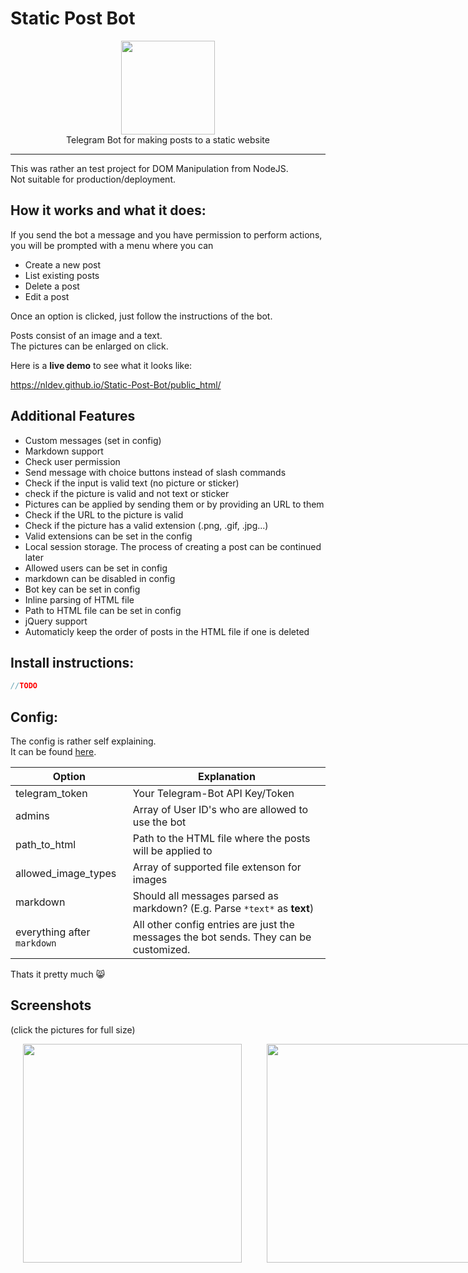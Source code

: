 # Static Post Bot

<p align="center">
<img height="150" width="auto" src="https://raw.githubusercontent.com/NLDev/Static-Post-Bot/master/.img/bot.gif" /><br>
Telegram Bot for making posts to a static website
</p>

<hr>

This was rather an test project for DOM Manipulation from NodeJS. <br>
Not suitable for production/deployment.

## How it works and what it does:

If you send the bot a message and you have permission to perform actions, you will be prompted with a menu where you can

- Create a new post
- List existing posts
- Delete a post
- Edit a post

Once an option is clicked, just follow the instructions of the bot. 

Posts consist of an image and a text. <br>
The pictures can be enlarged on click. 

Here is a **live demo** to see what it looks like:

https://nldev.github.io/Static-Post-Bot/public_html/

## Additional Features

- Custom messages (set in config)
- Markdown support
- Check user permission
- Send message with choice buttons instead of slash commands
- Check if the input is valid text (no picture or sticker)
- check if the picture is valid and not text or sticker
- Pictures can be applied by sending them or by providing an URL to them
- Check if the URL to the picture is valid
- Check if the picture has a valid extension (.png, .gif, .jpg...)
- Valid extensions can be set in the config
- Local session storage. The process of creating a post can be continued later
- Allowed users can be set in config
- markdown can be disabled in config
- Bot key can be set in config
- Inline parsing of HTML file
- Path to HTML file can be set in config
- jQuery support
- Automaticly keep the order of posts in the HTML file if one is deleted

## Install instructions: 

```javascript
//TODO
```

## Config:

The config is rather self explaining. <br>
It can be found [here](https://github.com/NLDev/Static-Post-Bot/blob/master/config.json).

| Option | Explanation |
|--------|-------------|
| telegram_token | Your Telegram-Bot API Key/Token |
| admins | Array of User ID's who are allowed to use the bot |
| path_to_html | Path to the HTML file where the posts will be applied to |
| allowed_image_types | Array of supported file extenson for images |
| markdown | Should all messages parsed as markdown? (E.g. Parse `*text*` as **text**) |
| everything after `markdown` | All other config entries are just the messages the bot sends. They can be customized. |

Thats it pretty much :smile_cat:

## Screenshots 
(click the pictures for full size)

<div align="center" style="display:flex; text-align:center;">
<img height="350" width="auto" src="https://raw.githubusercontent.com/NLDev/Static-Post-Bot/master/.img/scr1.png" hspace="20" />
<img height="350" width="auto" src="https://raw.githubusercontent.com/NLDev/Static-Post-Bot/master/.img/scr2.png" hspace="20" />
</div>

